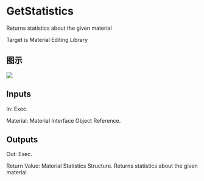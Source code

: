 # GetStatistics

Returns statistics about the given material

Target is Material Editing Library

## 图示

![]($-20221218-19463996.png)

## Inputs

In: Exec.

Material: Material Interface Object Reference.  

## Outputs

Out: Exec.

Return Value: Material Statistics Structure. Returns statistics about the given material.

